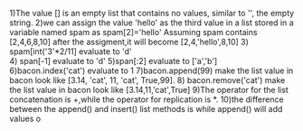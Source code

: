 1)The value [] is an empty list that contains no values, similar to '', the empty string.
2)we can  assign the value 'hello' as the third value in a list stored in a variable named spam as 
   spam[2]='hello'
   Assuming spam contains [2,4,6,8,10] after the assigment,it will become [2,4,'hello',8,10]
3) spam[int('3'*2/11] evaluate to 'd'  
4) span[-1] evaluate to 'd'
5)span[:2] evaluate to ['a','b']
6)bacon.index('cat') evaluate to 1
7)bacon.append(99) make the list value in bacon look like [3.14, 'cat', 11, 'cat', True,99].
8) bacon.remove('cat') make the list value in bacon look like [3.14,11,'cat',True]
9)The operator for the list concatenation is +,while the operator for replication is *.
10)the difference between the append() and insert() list methods is while append() will add values o
